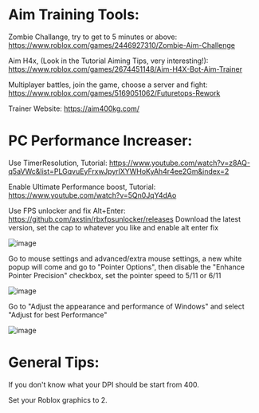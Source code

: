 # Aim Training Tools:
Zombie Challange, try to get to 5 minutes or above:
https://www.roblox.com/games/2446927310/Zombie-Aim-Challenge

Aim H4x, (Look in the Tutorial Aiming Tips, very interesting!):
https://www.roblox.com/games/2674451148/Aim-H4X-Bot-Aim-Trainer

Multiplayer battles, join the game, choose a server and fight:
https://www.roblox.com/games/5169051062/Futuretops-Rework

Trainer Website:
https://aim400kg.com/

# PC Performance Increaser:
Use TimerResolution, Tutorial:
https://www.youtube.com/watch?v=z8AQ-q5aVWc&list=PLGqvuEyFrxwJpyrlXYWHoKyAh4r4ee2Gm&index=2

Enable Ultimate Performance boost, Tutorial:
https://www.youtube.com/watch?v=5Qn0JqY4dAo

Use FPS unlocker and fix Alt+Enter:
https://github.com/axstin/rbxfpsunlocker/releases
Download the latest version, set the cap to whatever you like and enable alt enter fix

![image](https://github.com/Appel-man/Aiming-Tips/assets/73490542/6b833e16-0f9c-471f-9e1b-3304be05f3bb)

Go to mouse settings and advanced/extra mouse settings, a new white popup will come and go to "Pointer Options", then disable the "Enhance Pointer Precision" checkbox, set the pointer speed to 5/11 or 6/11

![image](https://github.com/Appel-man/Aiming-Tips/assets/73490542/b42ac1aa-f9c6-4c49-8855-7895172f1f44)

Go to "Adjust the appearance and performance of Windows" and select "Adjust for best Performance"

![image](https://github.com/Appel-man/Aiming-Tips/assets/73490542/956dd949-cb94-42eb-bfc7-c188cca5d046)


# General Tips:
If you don't know what your DPI should be start from 400.

Set your Roblox graphics to 2.

